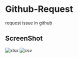 # Github-Request
request issue in github

## ScreenShot
![xlsx](https://github.com/kamontat/Github-Request/blob/master/src/main/resources/picture/xlsxFile.png)
![csv](https://github.com/kamontat/Github-Request/blob/master/src/main/resources/picture/csvFile.png)
